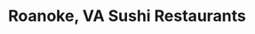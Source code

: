 ---
layout: city
title: Roanoke, VA Sushi Restaurants
permalink: /virginia/roanoke/
stateAbbr: VA
stateName: Virginia
cityName: Roanoke

---